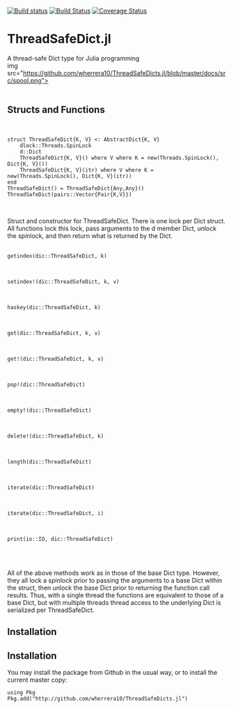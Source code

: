 [![Build status](https://ci.appveyor.com/api/projects/status/cfw6pe03rfn9qsoo?svg=true)](https://ci.appveyor.com/project/wherrera10/threadsafedicts.jl)
[![Build Status](https://travis-ci.org/wherrera10/ThreadSafeDicts.jl.svg?branch=master)](https://travis-ci.org/wherrera10/ThreadSafeDicts.jl)
[![Coverage Status](https://coveralls.io/repos/github/wherrera10/ThreadSafeDicts.jl/badge.svg?branch=master)](https://coveralls.io/github/wherrera10/ThreadSafeDicts.jl?branch=master)

# ThreadSafeDict.jl
A thread-safe Dict type for Julia programming
<br />
img src="https://github.com/wherrera10/ThreadSafeDicts.jl/blob/master/docs/src/spool.png">
<br /><br />


## Structs and Functions
<br />
    
    struct ThreadSafeDict{K, V} <: AbstractDict{K, V}
        dlock::Threads.SpinLock
        d::Dict
        ThreadSafeDict{K, V}() where V where K = new(Threads.SpinLock(), Dict{K, V}())
        ThreadSafeDict{K, V}(itr) where V where K = new(Threads.SpinLock(), Dict{K, V}(itr))
    end
    ThreadSafeDict() = ThreadSafeDict{Any,Any}()
    ThreadSafeDict(pairs::Vector{Pair{K,V}})   
<br />

Struct and constructor for ThreadSafeDict. There is one lock per Dict struct. All functions lock this lock, pass 
arguments to the d member Dict, unlock the spinlock, and then return what is returned by the Dict.
<br /><br />

    getindex(dic::ThreadSafeDict, k)
<br />

    setindex!(dic::ThreadSafeDict, k, v)
<br />

    haskey(dic::ThreadSafeDict, k)
<br />

    get(dic::ThreadSafeDict, k, v)
<br />

    get!(dic::ThreadSafeDict, k, v)
<br />

    pop!(dic::ThreadSafeDict)
<br />

    empty!(dic::ThreadSafeDict)
<br />

    delete!(dic::ThreadSafeDict, k)
<br />

    length(dic::ThreadSafeDict)
<br />

    iterate(dic::ThreadSafeDict)
<br />

    iterate(dic::ThreadSafeDict, i)
<br />

    print(io::IO, dic::ThreadSafeDict)
<br /><br />

All of the above methods work as in those of the base Dict type. However, they all
lock a spinlock prior to passing the arguments to a base Dict within the struct, then
unlock the base Dict prior to returning the function call results. Thus, with a single
thread the functions are equivalent to those of a base Dict, but with multiple threads
thread access to the underlying Dict is serialized per ThreadSafeDict.

## Installation

## Installation

You may install the package from Github in the usual way, or to install the current master copy:
        
    using Pkg
    Pkg.add("http://github.com/wherrera10/ThreadSafeDicts.jl")
    
